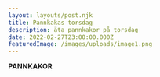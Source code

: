 ```yaml
---
layout: layouts/post.njk
title: Pannkakas torsdag
description: äta pannkakor på torsdag
date: 2022-02-27T23:00:00.000Z
featuredImage: /images/uploads/image1.png
---
```

**PANNKAKOR**